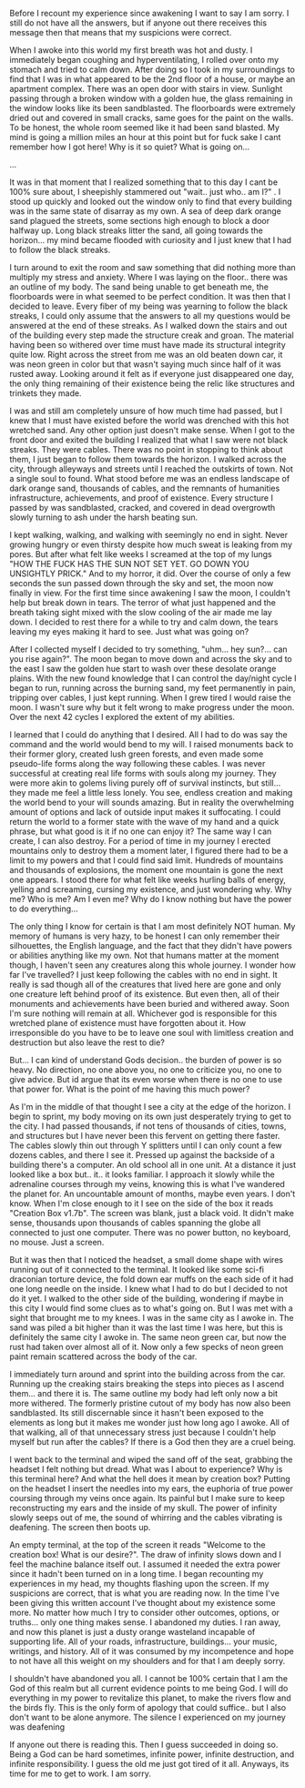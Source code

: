 Before I recount my experience since awakening I want to say I am sorry. I still do not have all the answers, but if anyone out there receives this message then that means that my suspicions were correct.

When I awoke into this world my first breath was hot and dusty. I immediately began coughing and hyperventilating, I rolled over onto my stomach and tried to calm down. After doing so I took in my surroundings to find that I was in what appeared to be the 2nd floor of a house, or maybe an apartment complex. There was an open door with stairs in view. Sunlight passing through a broken window with a golden hue, the glass remaining in the window looks like its been sandblasted. The floorboards were extremely dried out and covered in small cracks, same goes for the paint on the walls. To be honest, the whole room seemed like it had been sand blasted. My mind is going a million miles an hour at this point but for fuck sake I cant remember how I got here! Why is it so quiet? What is going on...

...

It was in that moment that I realized something that to this day I cant be 100% sure about, I sheepishly stammered out "wait.. just who.. am I?" . I stood up quickly and looked out the window only to find that every building was in the same state of disarray as my own. A sea of deep dark orange sand plagued the streets, some sections high enough to block a door halfway up. Long black streaks litter the sand, all going towards the horizon... my mind became flooded with curiosity and I just knew that I had to follow the black streaks.

I turn around to exit the room and saw something that did nothing more than multiply my stress and anxiety. Where I was laying on the floor.. there was an outline of my body. The sand being unable to get beneath me, the floorboards were in what seemed to be perfect condition. It was then that I decided to leave. Every fiber of my being was yearning to follow the black streaks, I could only assume that the answers to all my questions would be answered at the end of these streaks. As I walked down the stairs and out of the building every step made the structure creak and groan. The material having been so withered over time must have made its structural integrity quite low. Right across the street from me was an old beaten down car, it was neon green in color but that wasn't saying much since half of it was rusted away. Looking around it felt as if everyone just disappeared one day, the only thing remaining of their existence being the relic like structures and trinkets they made.  


I was and still am completely unsure of how much time had passed, but I knew that I must have existed before the world was drenched with this hot wretched sand. Any other option just doesn't make sense. When I got to the front door and exited the building I realized that what I saw were not black streaks. They were cables. There was no point in stopping to think about them, I just began to follow them towards the horizon. I walked across the city, through alleyways and streets until I reached the outskirts of town. Not a single soul to found. What stood before me was an endless landscape of dark orange sand, thousands of cables, and the remnants of humanities infrastructure, achievements, and proof of existence. Every structure I passed by was sandblasted, cracked, and covered in dead overgrowth slowly turning to ash under the harsh beating sun.   


I kept walking, walking, and walking with seemingly no end in sight. Never growing hungry or even thirsty despite how much sweat is leaking from my pores. But after what felt like weeks I screamed at the top of my lungs "HOW THE FUCK HAS THE SUN NOT SET YET. GO DOWN YOU UNSIGHTLY PRICK." And to my horror, it did. Over the course of only a few seconds the sun passed down through the sky and set, the moon now finally in view. For the first time since awakening I saw the moon, I couldn't help but break down in tears. The terror of what just happened and the breath taking sight mixed with the slow cooling of the air made me lay down. I decided to rest there for a while to try and calm down, the tears leaving my eyes making it hard to see. Just what was going on?

After I collected myself I decided to try something, "uhm... hey sun?... can you rise again?". The moon began to move down and across the sky and to the east I saw the golden hue start to wash over these desolate orange plains. With the new found knowledge that I can control the day/night cycle I began to run, running across the burning sand, my feet permanently in pain, tripping over cables, I just kept running. When I grew tired I would raise the moon. I wasn't sure why but it felt wrong to make progress under the moon. Over the next 42 cycles I explored the extent of my abilities.   


I learned that I could do anything that I desired. All I had to do was say the command and the world would bend to my will. I raised monuments back to their former glory, created lush green forests, and even made some pseudo-life forms along the way following these cables. I was never successful at creating real life forms with souls along my journey. They were more akin to golems living purely off of survival instincts, but still... they made me feel a little less lonely. You see, endless creation and making the world bend to your will sounds amazing. But in reality the overwhelming amount of options and lack of outside input makes it suffocating. I could return the world to a former state with the wave of my hand and a quick phrase, but what good is it if no one can enjoy it? The same way I can create, I can also destroy. For a period of time in my journey I erected mountains only to destroy them a moment later, I figured there had to be a limit to my powers and that I could find said limit. Hundreds of mountains and thousands of explosions, the moment one mountain is gone the next one appears. I stood there for what felt like weeks hurling balls of energy, yelling and screaming, cursing my existence, and just wondering why. Why me? Who is me? Am I even me? Why do I know nothing but have the power to do everything...

The only thing I know for certain is that I am most definitely NOT human. My memory of humans is very hazy, to be honest I can only remember their silhouettes, the English language, and the fact that they didn't have powers or abilities anything like my own. Not that humans matter at the moment though, I haven't seen any creatures along this whole journey. I wonder how far I've travelled? I just keep following the cables with no end in sight. It really is sad though all of the creatures that lived here are gone and only one creature left behind proof of its existence. But even then, all of their monuments and achievements have been buried and withered away. Soon I'm sure nothing will remain at all. Whichever god is responsible for this wretched plane of existence must have forgotten about it. How irresponsible do you have to be to leave one soul with limitless creation and destruction but also leave the rest to die? 

But... I can kind of understand Gods decision.. the burden of power is so heavy. No direction, no one above you, no one to criticize you, no one to give advice. But id argue that its even worse when there is no one to use that power for. What is the point of me having this much power?

As I'm in the middle of that thought I see a city at the edge of the horizon. I begin to sprint, my body moving on its own just desperately trying to get to the city. I had passed thousands, if not tens of thousands of cities, towns, and structures but I have never been this fervent on getting there faster. The cables slowly thin out through Y splitters until I can only count a few dozens cables, and there I see it. Pressed up against the backside of a building there's a computer. An old school all in one unit. At a distance it just looked like a box but.. it.. it looks familiar. I approach it slowly while the adrenaline courses through my veins, knowing this is what I've wandered the planet for. An uncountable amount of months, maybe even years. I don't know. When I'm close enough to it I see on the side of the box it reads "Creation Box v1.7b". The screen was blank, just a black void. It didn't make sense, thousands upon thousands of cables spanning the globe all connected to just one computer. There was no power button, no keyboard, no mouse. Just a screen.

But it was then that I noticed the headset, a small dome shape with wires running out of it connected to the terminal. It looked like some sci-fi draconian torture device, the fold down ear muffs on the each side of it had one long needle on the inside. I knew what I had to do but I decided to not do it yet. I walked to the other side of the building, wondering if maybe in this city I would find some clues as to what's going on. But I was met with a sight that brought me to my knees. I was in the same city as I awoke in. The sand was piled a bit higher than it was the last time I was here, but this is definitely the same city I awoke in. The same neon green car, but now the rust had taken over almost all of it. Now only a few specks of neon green paint remain scattered across the body of the car.   


I immediately turn around and sprint into the building across from the car. Running up the creaking stairs breaking the steps into pieces as I ascend them... and there it is. The same outline my body had left only now a bit more withered. The formerly pristine cutout of my body has now also been sandblasted. Its still discernable since it hasn't been exposed to the elements as long but it makes me wonder just how long ago I awoke. All of that walking, all of that unnecessary stress just because I couldn't help myself but run after the cables? If there is a God then they are a cruel being.

I went back to the terminal and wiped the sand off of the seat, grabbing the headset I felt nothing but dread. What was I about to experience? Why is this terminal here? And what the hell does it mean by creation box? Putting on the headset I insert the needles into my ears, the euphoria of true power coursing through my veins once again. Its painful but I make sure to keep reconstructing my ears and the inside of my skull. The power of infinity slowly seeps out of me, the sound of whirring and the cables vibrating is deafening. The screen then boots up.

An empty terminal, at the top of the screen it reads "Welcome to the creation box! What is our desire?". The draw of infinity slows down and I feel the machine balance itself out. I assumed it needed the extra power since it hadn't been turned on in a long time. I began recounting my experiences in my head, my thoughts flashing upon the screen. If my suspicions are correct, that is what you are reading now. In the time I've been giving this written account I've thought about my existence some more. No matter how much I try to consider other outcomes, options, or truths... only one thing makes sense. I abandoned my duties. I ran away, and now this planet is just a dusty orange wasteland incapable of supporting life. All of your roads, infrastructure, buildings... your music, writings, and history. All of it was consumed by my incompetence and hope to not have all this weight on my shoulders and for that I am deeply sorry.  


I shouldn't have abandoned you all. I cannot be 100% certain that I am the God of this realm but all current evidence points to me being God. I will do everything in my power to revitalize this planet, to make the rivers flow and the birds fly. This is the only form of apology that could suffice.. but I also don't want to be alone anymore. The silence I experienced on my journey was deafening   


If anyone out there is reading this. Then I guess succeeded in doing so. Being a God can be hard sometimes, infinite power, infinite destruction, and infinite responsibility. I guess the old me just got tired of it all. Anyways, its time for me to get to work. I am sorry.